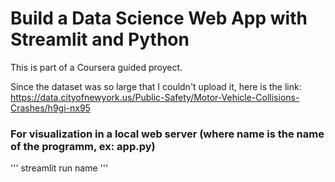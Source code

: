 # Build a Data Science Web App with Streamlit and Python

This is part of a Coursera guided proyect.

Since the dataset was so large that I couldn't upload it, here is the link:
https://data.cityofnewyork.us/Public-Safety/Motor-Vehicle-Collisions-Crashes/h9gi-nx95

### For visualization in a local web server (where name is the name of the programm, ex: app.py)
'''
streamlit run name
'''
